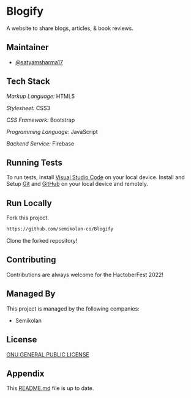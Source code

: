 # Blogify

A website to share blogs, articles, & book reviews.

## Maintainer

- [@satyamsharma17](https://www.github.com/satyamsharma17)

## Tech Stack

*Markup Language:* HTML5

*Stylesheet:* CSS3

*CSS Framework:* Bootstrap

*Programming Language:* JavaScript

*Backend Service:* Firebase

## Running Tests

To run tests, install [Visual Studio Code](https://code.visualstudio.com/Download) on your local device.
Install and Setup [Git](https://git-scm.com/download/win) and [GitHub](https://github.com/) on your local device and remotely.

## Run Locally

Fork this project.

```bash
https://github.com/semikolan-co/Blogify
```


Clone the forked repository!

## Contributing

Contributions are always welcome for the HactoberFest 2022!
  
## Managed By

This project is managed by the following companies:

- Semikolan
  
## License

[GNU GENERAL PUBLIC LICENSE](https://github.com/semikolan-co/Blogify/blob/master/LICENSE)
  
## Appendix

This [README.md](https://github.com/semikolan-co/Blogify/blob/master/README.md) file is up to date.